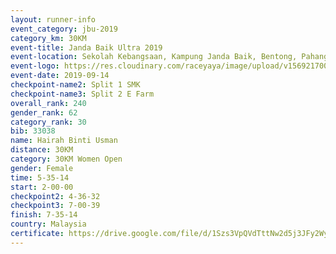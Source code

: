 ```yaml
---
layout: runner-info 
event_category: jbu-2019 
category_km: 30KM 
event-title: Janda Baik Ultra 2019
event-location: Sekolah Kebangsaan, Kampung Janda Baik, Bentong, Pahang, Malaysia 
event-logo: https://res.cloudinary.com/raceyaya/image/upload/v1569217009/logo/janda-baik_vch1pc.jpg 
event-date: 2019-09-14 
checkpoint-name2: Split 1 SMK 
checkpoint-name3: Split 2 E Farm 
overall_rank: 240
gender_rank: 62
category_rank: 30
bib: 33038
name: Hairah Binti Usman
distance: 30KM
category: 30KM Women Open
gender: Female
time: 5-35-14
start: 2-00-00
checkpoint2: 4-36-32
checkpoint3: 7-00-39
finish: 7-35-14
country: Malaysia
certificate: https://drive.google.com/file/d/1Szs3VpQVdTttNw2d5j3JFy2WyKWgnV5u/view?usp=sharing
---
```

